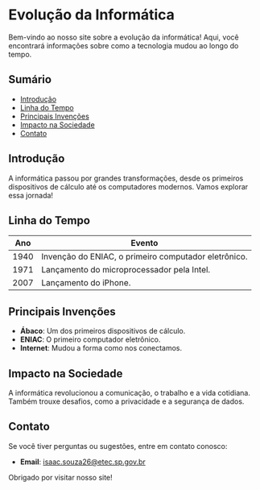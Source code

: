 # Evolução da Informática

Bem-vindo ao nosso site sobre a evolução da informática! Aqui, você encontrará informações sobre como a tecnologia mudou ao longo do tempo.

## Sumário

- [Introdução](#introdução)
- [Linha do Tempo](#linha-do-tempo)
- [Principais Invenções](#principais-invenções)
- [Impacto na Sociedade](#impacto-na-sociedade)
- [Contato](#contato)

## Introdução

A informática passou por grandes transformações, desde os primeiros dispositivos de cálculo até os computadores modernos. Vamos explorar essa jornada!

## Linha do Tempo

| Ano       | Evento                                      |
|-----------|--------------------------------------------|
| 1940      | Invenção do ENIAC, o primeiro computador eletrônico. |
| 1971      | Lançamento do microprocessador pela Intel. |
| 2007      | Lançamento do iPhone.                      |

## Principais Invenções

- **Ábaco**: Um dos primeiros dispositivos de cálculo.
- **ENIAC**: O primeiro computador eletrônico.
- **Internet**: Mudou a forma como nos conectamos.

## Impacto na Sociedade

A informática revolucionou a comunicação, o trabalho e a vida cotidiana. Também trouxe desafios, como a privacidade e a segurança de dados.

## Contato

Se você tiver perguntas ou sugestões, entre em contato conosco:

- **Email**: isaac.souza26@etec.sp.gov.br

Obrigado por visitar nosso site!

